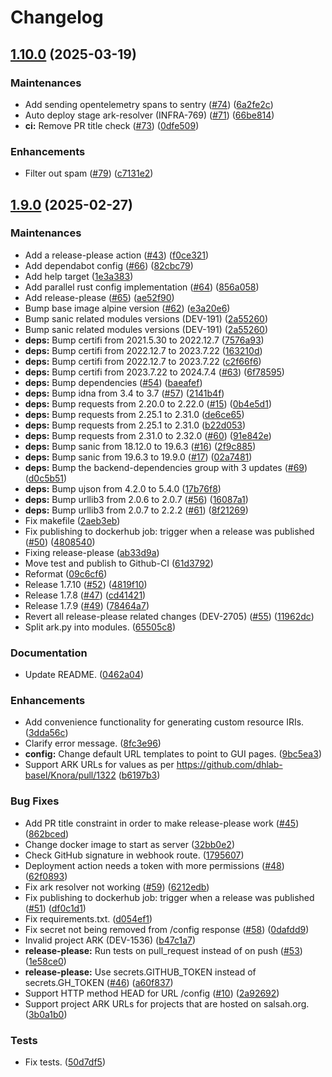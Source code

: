 # Changelog

## [1.10.0](https://github.com/dasch-swiss/ark-resolver/compare/ark_resolver-v1.9.0...ark_resolver-v1.10.0) (2025-03-19)


### Maintenances

* Add sending opentelemetry spans to sentry ([#74](https://github.com/dasch-swiss/ark-resolver/issues/74)) ([6a2fe2c](https://github.com/dasch-swiss/ark-resolver/commit/6a2fe2cddf24b2b529671981727c38bea7ef62e4))
* Auto deploy stage ark-resolver (INFRA-769) ([#71](https://github.com/dasch-swiss/ark-resolver/issues/71)) ([66be814](https://github.com/dasch-swiss/ark-resolver/commit/66be814a3d562d64daddb8f035cf40b5519be1de))
* **ci:** Remove PR title check ([#73](https://github.com/dasch-swiss/ark-resolver/issues/73)) ([0dfe509](https://github.com/dasch-swiss/ark-resolver/commit/0dfe509c13504629339d8540a772f1e22f9f547f))


### Enhancements

* Filter out spam ([#79](https://github.com/dasch-swiss/ark-resolver/issues/79)) ([c7131e2](https://github.com/dasch-swiss/ark-resolver/commit/c7131e22eba9f5d1946159e117482b9e3a6ae4f8))

## [1.9.0](https://github.com/dasch-swiss/ark-resolver/compare/ark_resolver-v1.8.0...ark_resolver-v1.9.0) (2025-02-27)


### Maintenances

* Add a release-please action ([#43](https://github.com/dasch-swiss/ark-resolver/issues/43)) ([f0ce321](https://github.com/dasch-swiss/ark-resolver/commit/f0ce321ef768cede0589539aa7e27ded289209fd))
* Add dependabot config ([#66](https://github.com/dasch-swiss/ark-resolver/issues/66)) ([82cbc79](https://github.com/dasch-swiss/ark-resolver/commit/82cbc793c067c46abc3c7f3e660a80de107f6ada))
* Add help target ([1e3a383](https://github.com/dasch-swiss/ark-resolver/commit/1e3a3834f9da503afdd2d2ae4a3eebcc063bc69d))
* Add parallel rust config implementation ([#64](https://github.com/dasch-swiss/ark-resolver/issues/64)) ([856a058](https://github.com/dasch-swiss/ark-resolver/commit/856a0584b0ba5d9c546d37cb4c2fb4f0e1007564))
* Add release-please ([#65](https://github.com/dasch-swiss/ark-resolver/issues/65)) ([ae52f90](https://github.com/dasch-swiss/ark-resolver/commit/ae52f90f9cf422105a8c87a51502ed7d2e38bf29))
* Bump base image alpine version ([#62](https://github.com/dasch-swiss/ark-resolver/issues/62)) ([e3a20e6](https://github.com/dasch-swiss/ark-resolver/commit/e3a20e6a0051811975817b05bf724bbcd9eeb11d))
* Bump sanic related modules versions (DEV-191) ([2a55260](https://github.com/dasch-swiss/ark-resolver/commit/2a5526092ce2a6dfa2bc834db0c0fa002ffe64d7))
* Bump sanic related modules versions (DEV-191) ([2a55260](https://github.com/dasch-swiss/ark-resolver/commit/2a5526092ce2a6dfa2bc834db0c0fa002ffe64d7))
* **deps:** Bump certifi from 2021.5.30 to 2022.12.7 ([7576a93](https://github.com/dasch-swiss/ark-resolver/commit/7576a939f462c96cb6cc0ab4de9d881fc4c8ccf0))
* **deps:** Bump certifi from 2022.12.7 to 2023.7.22 ([163210d](https://github.com/dasch-swiss/ark-resolver/commit/163210d342e046e48d8e49542fec3a416ad2b500))
* **deps:** Bump certifi from 2022.12.7 to 2023.7.22 ([c2f66f6](https://github.com/dasch-swiss/ark-resolver/commit/c2f66f6505b4ecb64ea19f46ba79cb0a578f3645))
* **deps:** Bump certifi from 2023.7.22 to 2024.7.4 ([#63](https://github.com/dasch-swiss/ark-resolver/issues/63)) ([6f78595](https://github.com/dasch-swiss/ark-resolver/commit/6f78595bd724bd4d101f560e7e50d82ba417ac13))
* **deps:** Bump dependencies ([#54](https://github.com/dasch-swiss/ark-resolver/issues/54)) ([baeafef](https://github.com/dasch-swiss/ark-resolver/commit/baeafefd811f5a464a19f6144caac8858e2bb1eb))
* **deps:** Bump idna from 3.4 to 3.7 ([#57](https://github.com/dasch-swiss/ark-resolver/issues/57)) ([2141b4f](https://github.com/dasch-swiss/ark-resolver/commit/2141b4f4c7b6918023d381623bc75df8c0213e24))
* **deps:** Bump requests from 2.20.0 to 2.22.0 ([#15](https://github.com/dasch-swiss/ark-resolver/issues/15)) ([0b4e5d1](https://github.com/dasch-swiss/ark-resolver/commit/0b4e5d1ed86f94862edf68ea606262267d2497c9))
* **deps:** Bump requests from 2.25.1 to 2.31.0 ([de6ce65](https://github.com/dasch-swiss/ark-resolver/commit/de6ce651597f45a117a202c066cedb57354dc83f))
* **deps:** Bump requests from 2.25.1 to 2.31.0 ([b22d053](https://github.com/dasch-swiss/ark-resolver/commit/b22d053a583811a718fcf16f12e3a37aa64932b8))
* **deps:** Bump requests from 2.31.0 to 2.32.0 ([#60](https://github.com/dasch-swiss/ark-resolver/issues/60)) ([91e842e](https://github.com/dasch-swiss/ark-resolver/commit/91e842e467257bda0b01c9632ba9f5c56fd4bc44))
* **deps:** Bump sanic from 18.12.0 to 19.6.3 ([#16](https://github.com/dasch-swiss/ark-resolver/issues/16)) ([2f9c885](https://github.com/dasch-swiss/ark-resolver/commit/2f9c885d7f4088cfcddd9c5a8d546021646def0e))
* **deps:** Bump sanic from 19.6.3 to 19.9.0 ([#17](https://github.com/dasch-swiss/ark-resolver/issues/17)) ([02a7481](https://github.com/dasch-swiss/ark-resolver/commit/02a7481bc3000366f49ca2bff3034eef1d11e3e0))
* **deps:** Bump the backend-dependencies group with 3 updates ([#69](https://github.com/dasch-swiss/ark-resolver/issues/69)) ([d0c5b51](https://github.com/dasch-swiss/ark-resolver/commit/d0c5b51ca6930f6ac9b5e329f449d7af843a4822))
* **deps:** Bump ujson from 4.2.0 to 5.4.0 ([17b76f8](https://github.com/dasch-swiss/ark-resolver/commit/17b76f8c1367abdd3f9e07e4504ca05abc4a4236))
* **deps:** Bump urllib3 from 2.0.6 to 2.0.7 ([#56](https://github.com/dasch-swiss/ark-resolver/issues/56)) ([16087a1](https://github.com/dasch-swiss/ark-resolver/commit/16087a1f4c13ea7c85743ccfd03abaf5a691f916))
* **deps:** Bump urllib3 from 2.0.7 to 2.2.2 ([#61](https://github.com/dasch-swiss/ark-resolver/issues/61)) ([8f21269](https://github.com/dasch-swiss/ark-resolver/commit/8f21269cdc69e0cd44ff24eb848f6f79cd0a4049))
* Fix makefile ([2aeb3eb](https://github.com/dasch-swiss/ark-resolver/commit/2aeb3eb1bc98dfa782d9004130fd6d40efe98ce5))
* Fix publishing to dockerhub job: trigger when a release was published ([#50](https://github.com/dasch-swiss/ark-resolver/issues/50)) ([4808540](https://github.com/dasch-swiss/ark-resolver/commit/48085407bcbcbfad93105c73455acda173ee3b4d))
* Fixing release-please ([ab33d9a](https://github.com/dasch-swiss/ark-resolver/commit/ab33d9a2051bfaf814b7699bd07109863e7f7d9f))
* Move test and publish to Github-CI ([61d3792](https://github.com/dasch-swiss/ark-resolver/commit/61d3792330f536e856140ba36e684f3ae889ec43))
* Reformat ([09c6cf6](https://github.com/dasch-swiss/ark-resolver/commit/09c6cf63b9edd4a01296a068d70df3d6cf65f1ec))
* Release 1.7.10 ([#52](https://github.com/dasch-swiss/ark-resolver/issues/52)) ([4819f10](https://github.com/dasch-swiss/ark-resolver/commit/4819f10aeef5d5c2b47e085e1dc596b83c8d38d4))
* Release 1.7.8 ([#47](https://github.com/dasch-swiss/ark-resolver/issues/47)) ([cd41421](https://github.com/dasch-swiss/ark-resolver/commit/cd414217d864ade5eb84ecb81d6fe65961ee982e))
* Release 1.7.9 ([#49](https://github.com/dasch-swiss/ark-resolver/issues/49)) ([78464a7](https://github.com/dasch-swiss/ark-resolver/commit/78464a7b9b13df4e51b1d8e5e16c1ee8c4fd4d58))
* Revert all release-please related changes (DEV-2705) ([#55](https://github.com/dasch-swiss/ark-resolver/issues/55)) ([11962dc](https://github.com/dasch-swiss/ark-resolver/commit/11962dcc5df11cfa2eb2e984f28fc1fe10c41a5d))
* Split ark.py into modules. ([65505c8](https://github.com/dasch-swiss/ark-resolver/commit/65505c81ef3def9975c1cecf0ef815a4792c0246))


### Documentation

* Update README. ([0462a04](https://github.com/dasch-swiss/ark-resolver/commit/0462a04a0be21e96205a516856e6d61c383469d8))


### Enhancements

* Add convenience functionality for generating custom resource IRIs. ([3dda56c](https://github.com/dasch-swiss/ark-resolver/commit/3dda56c59fd8255ac9dc6d06a05ccc77efe19661))
* Clarify error message. ([8fc3e96](https://github.com/dasch-swiss/ark-resolver/commit/8fc3e968dfe3bb71011aeadde3bdd9219fb875ec))
* **config:** Change default URL templates to point to GUI pages. ([9bc5ea3](https://github.com/dasch-swiss/ark-resolver/commit/9bc5ea3272a6738b63e95020af640773b83899b4))
* Support ARK URLs for values as per https://github.com/dhlab-basel/Knora/pull/1322 ([b6197b3](https://github.com/dasch-swiss/ark-resolver/commit/b6197b3b26ae3ae225b252fb2d20c21f30a09be9))


### Bug Fixes

* Add PR title constraint in order to make release-please work ([#45](https://github.com/dasch-swiss/ark-resolver/issues/45)) ([862bced](https://github.com/dasch-swiss/ark-resolver/commit/862bced1394e8087b624db6bb7ad67fe5ed3abff))
* Change docker image to start as server ([32bb0e2](https://github.com/dasch-swiss/ark-resolver/commit/32bb0e277068ddf20037ea2ad4dea747c623828b))
* Check GitHub signature in webhook route. ([1795607](https://github.com/dasch-swiss/ark-resolver/commit/17956079bb7b81dc1185e8f0f3607e2ae86444f0))
* Deployment action needs a token with more permissions ([#48](https://github.com/dasch-swiss/ark-resolver/issues/48)) ([62f0893](https://github.com/dasch-swiss/ark-resolver/commit/62f0893040ce6584e2261877b7414893e6e2cb29))
* Fix ark resolver not working ([#59](https://github.com/dasch-swiss/ark-resolver/issues/59)) ([6212edb](https://github.com/dasch-swiss/ark-resolver/commit/6212edbfdd369bea09b23cc90748f3f0874a2974))
* Fix publishing to dockerhub job: trigger when a release was published ([#51](https://github.com/dasch-swiss/ark-resolver/issues/51)) ([df0c1d1](https://github.com/dasch-swiss/ark-resolver/commit/df0c1d1703830809fec812f331ff3d309525885f))
* Fix requirements.txt. ([d054ef1](https://github.com/dasch-swiss/ark-resolver/commit/d054ef1f8bad736a665679a81daba737891a6165))
* Fix secret not being removed from /config response ([#58](https://github.com/dasch-swiss/ark-resolver/issues/58)) ([0dafdd9](https://github.com/dasch-swiss/ark-resolver/commit/0dafdd9631974a714c951e7905a9c2653a1a222d))
* Invalid project ARK (DEV-1536) ([b47c1a7](https://github.com/dasch-swiss/ark-resolver/commit/b47c1a70e6669f5b9f21c9408f1a5d24fc169ae3))
* **release-please:** Run tests on pull_request instead of on push ([#53](https://github.com/dasch-swiss/ark-resolver/issues/53)) ([1e58ce0](https://github.com/dasch-swiss/ark-resolver/commit/1e58ce00195b4839444e2bfcf17d3cafe46b40ef))
* **release-please:** Use secrets.GITHUB_TOKEN instead of secrets.GH_TOKEN ([#46](https://github.com/dasch-swiss/ark-resolver/issues/46)) ([a60f837](https://github.com/dasch-swiss/ark-resolver/commit/a60f837e150ba0cf27f2f16883fff9ddc6111421))
* Support HTTP method HEAD for URL /config ([#10](https://github.com/dasch-swiss/ark-resolver/issues/10)) ([2a92692](https://github.com/dasch-swiss/ark-resolver/commit/2a92692271fae0f4e20ac68b288875577d4c3877))
* Support project ARK URLs for projects that are hosted on salsah.org. ([3b0a1b0](https://github.com/dasch-swiss/ark-resolver/commit/3b0a1b06af199ee521981f227c1fd16899ebd4c2))


### Tests

* Fix tests. ([50d7df5](https://github.com/dasch-swiss/ark-resolver/commit/50d7df581a4d2c70808311b093aae26e9f00e0a3))
